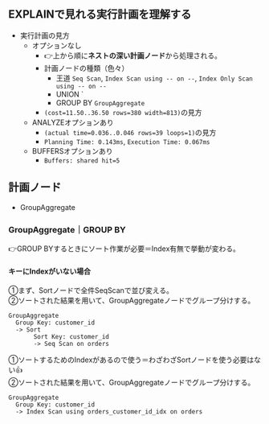 ## EXPLAINで見れる実行計画を理解する
- 実行計画の見方
  - オプションなし
    - 👉上から順に**ネストの深い計画ノード**から処理される。
    - 計画ノードの種類（色々）
      - 王道 `Seq Scan`, `Index Scan using -- on --`, `Index Only Scan using -- on --`
      - UNION `
      - GROUP BY `GroupAggregate`
    - `(cost=11.50..36.50 rows=380 width=813)`の見方
  - ANALYZEオプションあり
    - `(actual time=0.036..0.046 rows=39 loops=1)`の見方
    - `Planning Time: 0.143ms`, `Execution Time: 0.067ms`
  - BUFFERSオプションあり
    - `Buffers: shared hit=5`

## 計画ノード
- GroupAggregate

### GroupAggregate｜GROUP BY
👉GROUP BYするときにソート作業が必要＝Index有無で挙動が変わる。
#### キーにIndexがいない場合
①まず、Sortノードで全件SeqScanで並び変える。<br>
②ソートされた結果を用いて、GroupAggregateノードでグループ分けする。
```
GroupAggregate
  Group Key: customer_id
  -> Sort
       Sort Key: customer_id
       -> Seq Scan on orders
```
①ソートするためのIndexがあるので使う＝わざわざSortノードを使う必要はない👍<br>
②ソートされた結果を用いて、GroupAggregateノードでグループ分けする。
```
GroupAggregate
  Group Key: customer_id
  -> Index Scan using orders_customer_id_idx on orders
```
